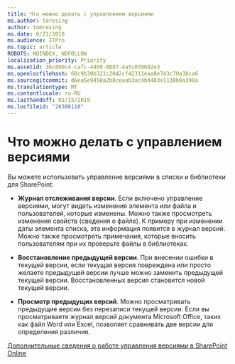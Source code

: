 ```yaml
---
title: Что можно делать с управлением версиями
ms.author: toresing
author: tomresing
ms.date: 6/21/2018
ms.audience: ITPro
ms.topic: article
ROBOTS: NOINDEX, NOFOLLOW
localization_priority: Priority
ms.assetid: 36c890c4-cafc-4409-8887-4a5c039692e3
ms.openlocfilehash: 60c9b30b321c2042cf42311eaa8e743c70a3bca6
ms.sourcegitcommit: d6ea5e9458a2b8ceaab3ac4bd483e1130b9a398a
ms.translationtype: MT
ms.contentlocale: ru-RU
ms.lasthandoff: 01/15/2019
ms.locfileid: "28308110"
---
```

# <a name="what-can-i-do-with-versioning"></a>Что можно делать с управлением версиями

Вы можете использовать управление версиями в списки и библиотеки для SharePoint:
  
- **Журнал отслеживания версии**. Если включено управление версиями, могут видеть изменения элемента или файла и пользователей, которые изменены. Можно также просмотреть изменения свойств (сведения о файле). К примеру при изменении даты элемента списка, эта информация появится в журнал версий. Можно также просмотреть примечания, которые вносить пользователям при их проверьте файлы в библиотеках. 
    
- **Восстановление предыдущей версии**. При внесении ошибки в текущей версии, если текущая версия повреждена или просто желаете предыдущей версии лучше можно заменить предыдущей текущей версии. Восстановленных версия становится новой текущей версии. 
    
- **Просмотр предыдущих версий**. Можно просматривать предыдущие версии без перезаписи текущей версии. Если вы просматриваете журнал версий документа Microsoft Office, таких как файл Word или Excel, позволяет сравнивать две версии для определения различия. 
    
[Дополнительные сведения о работе управления версиями в SharePoint Online](https://go.microsoft.com/fwlink/?linkid=875710)
  

